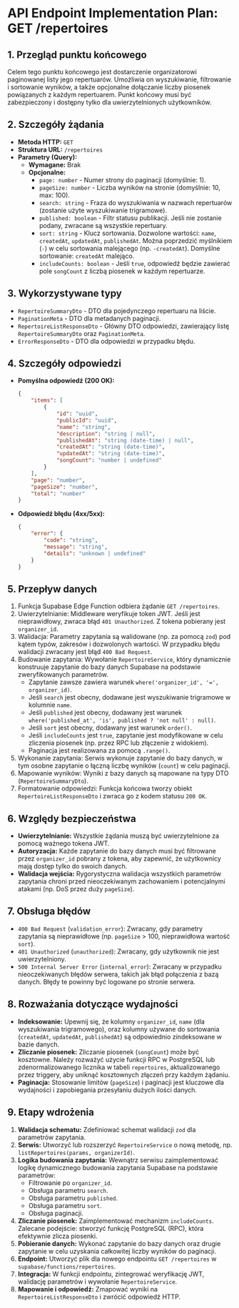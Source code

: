 # API Endpoint Implementation Plan: GET /repertoires

## 1. Przegląd punktu końcowego
Celem tego punktu końcowego jest dostarczenie organizatorowi paginowanej listy jego repertuarów. Umożliwia on wyszukiwanie, filtrowanie i sortowanie wyników, a także opcjonalne dołączanie liczby piosenek powiązanych z każdym repertuarem. Punkt końcowy musi być zabezpieczony i dostępny tylko dla uwierzytelnionych użytkowników.

## 2. Szczegóły żądania
-   **Metoda HTTP:** `GET`
-   **Struktura URL:** `/repertoires`
-   **Parametry (Query):**
    -   **Wymagane:** Brak
    -   **Opcjonalne:**
        -   `page: number` - Numer strony do paginacji (domyślnie: 1).
        -   `pageSize: number` - Liczba wyników na stronie (domyślnie: 10, max: 100).
        -   `search: string` - Fraza do wyszukiwania w nazwach repertuarów (zostanie użyte wyszukiwanie trigramowe).
        -   `published: boolean` - Filtr statusu publikacji. Jeśli nie zostanie podany, zwracane są wszystkie repertuary.
        -   `sort: string` - Klucz sortowania. Dozwolone wartości: `name`, `createdAt`, `updatedAt`, `publishedAt`. Można poprzedzić myślnikiem (`-`) w celu sortowania malejącego (np. `-createdAt`). Domyślne sortowanie: `createdAt` malejąco.
        -   `includeCounts: boolean` - Jeśli `true`, odpowiedź będzie zawierać pole `songCount` z liczbą piosenek w każdym repertuarze.

## 3. Wykorzystywane typy
-   `RepertoireSummaryDto` - DTO dla pojedynczego repertuaru na liście.
-   `PaginationMeta` - DTO dla metadanych paginacji.
-   `RepertoireListResponseDto` - Główny DTO odpowiedzi, zawierający listę `RepertoireSummaryDto` oraz `PaginationMeta`.
-   `ErrorResponseDto` - DTO dla odpowiedzi w przypadku błędu.

## 4. Szczegóły odpowiedzi
-   **Pomyślna odpowiedź (200 OK):**
    ```json
    {
        "items": [
            {
                "id": "uuid",
                "publicId": "uuid",
                "name": "string",
                "description": "string | null",
                "publishedAt": "string (date-time) | null",
                "createdAt": "string (date-time)",
                "updatedAt": "string (date-time)",
                "songCount": "number | undefined"
            }
        ],
        "page": "number",
        "pageSize": "number",
        "total": "number"
    }
    ```
-   **Odpowiedź błędu (4xx/5xx):**
    ```json
    {
        "error": {
            "code": "string",
            "message": "string",
            "details": "unknown | undefined"
        }
    }
    ```

## 5. Przepływ danych
1.  Funkcja Supabase Edge Function odbiera żądanie `GET /repertoires`.
2.  Uwierzytelnianie: Middleware weryfikuje token JWT. Jeśli jest nieprawidłowy, zwraca błąd `401 Unauthorized`. Z tokena pobierany jest `organizer_id`.
3.  Walidacja: Parametry zapytania są walidowane (np. za pomocą `zod`) pod kątem typów, zakresów i dozwolonych wartości. W przypadku błędu walidacji zwracany jest błąd `400 Bad Request`.
4.  Budowanie zapytania: Wywołanie `RepertoireService`, który dynamicznie konstruuje zapytanie do bazy danych Supabase na podstawie zweryfikowanych parametrów.
    -   Zapytanie zawsze zawiera warunek `where('organizer_id', '=', organizer_id)`.
    -   Jeśli `search` jest obecny, dodawane jest wyszukiwanie trigramowe w kolumnie `name`.
    -   Jeśli `published` jest obecny, dodawany jest warunek `where('published_at', 'is', published ? 'not null' : null)`.
    -   Jeśli `sort` jest obecny, dodawany jest warunek `order()`.
    -   Jeśli `includeCounts` jest `true`, zapytanie jest modyfikowane w celu zliczenia piosenek (np. przez RPC lub złączenie z widokiem).
    -   Paginacja jest realizowana za pomocą `.range()`.
5.  Wykonanie zapytania: Serwis wykonuje zapytanie do bazy danych, w tym osobne zapytanie o łączną liczbę wyników (`count`) w celu paginacji.
6.  Mapowanie wyników: Wyniki z bazy danych są mapowane na typy DTO (`RepertoireSummaryDto`).
7.  Formatowanie odpowiedzi: Funkcja końcowa tworzy obiekt `RepertoireListResponseDto` i zwraca go z kodem statusu `200 OK`.

## 6. Względy bezpieczeństwa
-   **Uwierzytelnianie:** Wszystkie żądania muszą być uwierzytelnione za pomocą ważnego tokena JWT.
-   **Autoryzacja:** Każde zapytanie do bazy danych musi być filtrowane przez `organizer_id` pobrany z tokena, aby zapewnić, że użytkownicy mają dostęp tylko do swoich danych.
-   **Walidacja wejścia:** Rygorystyczna walidacja wszystkich parametrów zapytania chroni przed nieoczekiwanym zachowaniem i potencjalnymi atakami (np. DoS przez duży `pageSize`).

## 7. Obsługa błędów
-   `400 Bad Request` (`validation_error`): Zwracany, gdy parametry zapytania są nieprawidłowe (np. `pageSize` > 100, nieprawidłowa wartość `sort`).
-   `401 Unauthorized` (`unauthorized`): Zwracany, gdy użytkownik nie jest uwierzytelniony.
-   `500 Internal Server Error` (`internal_error`): Zwracany w przypadku nieoczekiwanych błędów serwera, takich jak błąd połączenia z bazą danych. Błędy te powinny być logowane po stronie serwera.

## 8. Rozważania dotyczące wydajności
-   **Indeksowanie:** Upewnij się, że kolumny `organizer_id`, `name` (dla wyszukiwania trigramowego), oraz kolumny używane do sortowania (`createdAt`, `updatedAt`, `publishedAt`) są odpowiednio zindeksowane w bazie danych.
-   **Zliczanie piosenek:** Zliczanie piosenek (`songCount`) może być kosztowne. Należy rozważyć użycie funkcji RPC w PostgreSQL lub zdenormalizowanego licznika w tabeli `repertoires`, aktualizowanego przez triggery, aby uniknąć kosztownych złączeń przy każdym żądaniu.
-   **Paginacja:** Stosowanie limitów (`pageSize`) i paginacji jest kluczowe dla wydajności i zapobiegania przesyłaniu dużych ilości danych.

## 9. Etapy wdrożenia
1.  **Walidacja schematu:** Zdefiniować schemat walidacji `zod` dla parametrów zapytania.
2.  **Serwis:** Utworzyć lub rozszerzyć `RepertoireService` o nową metodę, np. `listRepertoires(params, organizerId)`.
3.  **Logika budowania zapytania:** Wewnątrz serwisu zaimplementować logikę dynamicznego budowania zapytania Supabase na podstawie parametrów:
    -   Filtrowanie po `organizer_id`.
    -   Obsługa parametru `search`.
    -   Obsługa parametru `published`.
    -   Obsługa parametru `sort`.
    -   Obsługa paginacji.
4.  **Zliczanie piosenek:** Zaimplementować mechanizm `includeCounts`. Zalecane podejście: stworzyć funkcję PostgreSQL (RPC), która efektywnie zlicza piosenki.
5.  **Pobieranie danych:** Wykonać zapytanie do bazy danych oraz drugie zapytanie w celu uzyskania całkowitej liczby wyników do paginacji.
6.  **Endpoint:** Utworzyć plik dla nowego endpointu `GET /repertoires` w `supabase/functions/repertoires`.
7.  **Integracja:** W funkcji endpointu, zintegrować weryfikację JWT, walidację parametrów i wywołanie `RepertoireService`.
8.  **Mapowanie i odpowiedź:** Zmapować wyniki na `RepertoireListResponseDto` i zwrócić odpowiedź HTTP.
